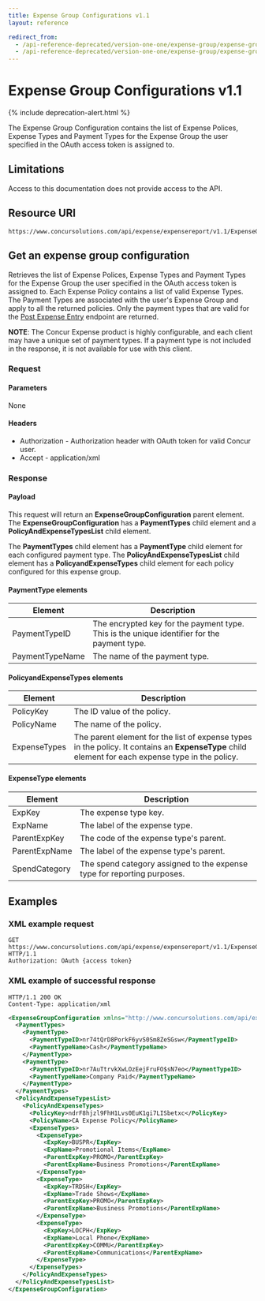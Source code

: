 ```yaml
---
title: Expense Group Configurations v1.1
layout: reference

redirect_from:
  - /api-reference-deprecated/version-one-one/expense-group/expense-group-configuration-resource-get.html
  - /api-reference-deprecated/version-one-one/expense-group/expense-group-configuration-resource.html
---
```


# Expense Group Configurations v1.1

{% include deprecation-alert.html %}

The Expense Group Configuration contains the list of Expense Polices, Expense Types and Payment Types for the Expense Group the user specified in the OAuth access token is assigned to.

## Limitations

Access to this documentation does not provide access to the API. 

## Resource URI

```
https://www.concursolutions.com/api/expense/expensereport/v1.1/ExpenseGroupConfiguration/
```

## Get an expense group configuration

Retrieves the list of Expense Polices, Expense Types and Payment Types for the Expense Group the user specified in the OAuth access token is assigned to. Each Expense Policy contains a list of valid Expense Types. The Payment Types are associated with the user's Expense Group and apply to all the returned policies. Only the payment types that are valid for the [Post Expense Entry](/api-reference/expense/expense-report/v1dot1.expense-entry.html) endpoint are returned.

**NOTE**: The Concur Expense product is highly configurable, and each client may have a unique set of payment types. If a payment type is not included in the response, it is not available for use with this client.

### Request

#### Parameters

None

#### Headers

* Authorization - Authorization header with OAuth token for valid Concur user.
* Accept - application/xml

### Response

#### Payload

This request will return an **ExpenseGroupConfiguration** parent element. The **ExpenseGroupConfiguration** has a **PaymentTypes** child element and a **PolicyAndExpenseTypesList** child element.

The **PaymentTypes** child element has a **PaymentType** child element for each configured payment type. The **PolicyAndExpenseTypesList** child element has a **PolicyandExpenseTypes** child element for each policy configured for this expense group.

#### PaymentType elements

Element|Description
---|---
PaymentTypeID|The encrypted key for the payment type. This is the unique identifier for the payment type.
PaymentTypeName|The name of the payment type.

#### PolicyandExpenseTypes elements

Element|Description
---|---
PolicyKey|The ID value of the policy.
PolicyName|The name of the policy.
ExpenseTypes|The parent element for the list of expense types in the policy. It contains an **ExpenseType** child element for each expense type in the policy.

#### ExpenseType elements

Element|Description
---|---
ExpKey|The expense type key.
ExpName|The label of the expense type.
ParentExpKey|The code of the expense type's parent.
ParentExpName|The label of the expense type's parent.
SpendCategory|The spend category assigned to the expense type for reporting purposes.

## Examples

### XML example request

```shell
GET https://www.concursolutions.com/api/expense/expensereport/v1.1/ExpenseGroupConfiguration/ HTTP/1.1
Authorization: OAuth {access token}
```

### XML example of successful response

```shell
HTTP/1.1 200 OK
Content-Type: application/xml
```

```xml
<ExpenseGroupConfiguration xmlns="http://www.concursolutions.com/api/expense/expensereport/2011/03" xmlns:i="http://www.w3.org/2001/XMLSchema-instance">
  <PaymentTypes>
    <PaymentType>
      <PaymentTypeID>nr74tQrD8PorkF6yvS0Sm8ZeSGsw</PaymentTypeID>
      <PaymentTypeName>Cash</PaymentTypeName>
    </PaymentType>
    <PaymentType>
      <PaymentTypeID>nr7AuTtrvkXwLOzEejFruFO$sN7eo</PaymentTypeID>
      <PaymentTypeName>Company Paid</PaymentTypeName>
    </PaymentType>
  </PaymentTypes>
  <PolicyAndExpenseTypesList>
    <PolicyAndExpenseTypes>
      <PolicyKey>ndrF8hjzl9FhH1Lvs0EuK1gi7LISbetxc</PolicyKey>
      <PolicyName>CA Expense Policy</PolicyName>
      <ExpenseTypes>
        <ExpenseType>
          <ExpKey>BUSPR</ExpKey>
          <ExpName>Promotional Items</ExpName>
          <ParentExpKey>PROMO</ParentExpKey>
          <ParentExpName>Business Promotions</ParentExpName>
        </ExpenseType>
        <ExpenseType>
          <ExpKey>TRDSH</ExpKey>
          <ExpName>Trade Shows</ExpName>
          <ParentExpKey>PROMO</ParentExpKey>
          <ParentExpName>Business Promotions</ParentExpName>
        </ExpenseType>
        <ExpenseType>
          <ExpKey>LOCPH</ExpKey>
          <ExpName>Local Phone</ExpName>
          <ParentExpKey>COMMU</ParentExpKey>
          <ParentExpName>Communications</ParentExpName>
        </ExpenseType>
      </ExpenseTypes>
    </PolicyAndExpenseTypes>
  </PolicyAndExpenseTypesList>
</ExpenseGroupConfiguration>
```
